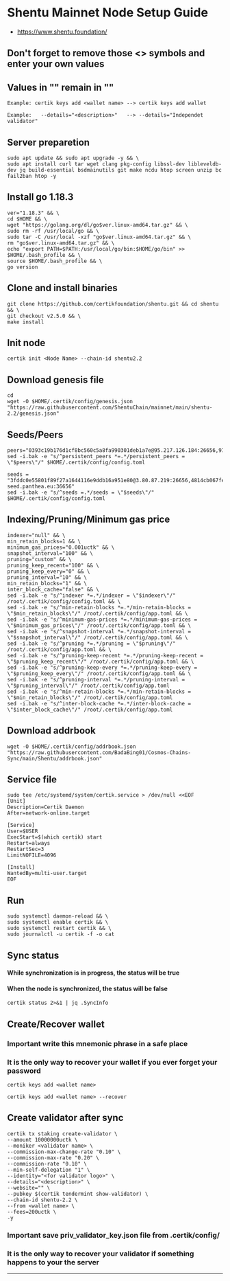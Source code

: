 # Shentu Mainnet Node Setup Guide
* https://www.shentu.foundation/

## Don't forget to remove those <> symbols and enter your own values
## Values in "" remain in ""
```
Example: certik keys add <wallet name> --> certik keys add wallet

Example:   --details="<description>"   --> --details="Independet validator"
```

## Server preparetion
```
sudo apt update && sudo apt upgrade -y && \
sudo apt install curl tar wget clang pkg-config libssl-dev libleveldb-dev jq build-essential bsdmainutils git make ncdu htop screen unzip bc fail2ban htop -y
```
## Install go 1.18.3
```
ver="1.18.3" && \
cd $HOME && \
wget "https://golang.org/dl/go$ver.linux-amd64.tar.gz" && \
sudo rm -rf /usr/local/go && \
sudo tar -C /usr/local -xzf "go$ver.linux-amd64.tar.gz" && \
rm "go$ver.linux-amd64.tar.gz" && \
echo "export PATH=$PATH:/usr/local/go/bin:$HOME/go/bin" >> $HOME/.bash_profile && \
source $HOME/.bash_profile && \
go version
```
## Clone and install binaries
```
git clone https://github.com/certikfoundation/shentu.git && cd shentu && \
git checkout v2.5.0 && \
make install

```
## Init node
```
certik init <Node Name> --chain-id shentu2.2
```
## Download genesis file
```
cd
wget -O $HOME/.certik/config/genesis.json "https://raw.githubusercontent.com/ShentuChain/mainnet/main/shentu-2.2/genesis.json"
```
## Seeds/Peers
```
peers="0393c19b176d1cf8bc560c5a8fa990301deb1a7e@95.217.126.184:26656,97e4468ac589eac505a800411c635b14511a61bb@144.76.239.24:26656,bba10290da32f3cb41e15c3a192413666ce05cee@136.243.119.240:26656,aa546f6d0d4dcae9099e852977a34904694c29e1@3.71.4.203:26656,f36a8abd833ba375029d219cb4f3e53f4dfe1e14@146.59.81.204:61656,da1b39a2a65293e40db4ac282cc0f3461bd04341@95.217.144.25:15604,d7a075977b4fcb4867f04e446730234e38459add@49.12.36.96:46656,43b923d403b569575fbee4eef1c0fb0c5d39be2f@165.232.72.33:26656,82588f011491c6100d922d133f52fc23460b9231@135.181.67.232:26656,baa8cfcad0eff850ef4e0f159bb9b4af620ae019@202.55.85.83:26656"
sed -i.bak -e "s/^persistent_peers *=.*/persistent_peers = \"$peers\"/" $HOME/.certik/config/config.toml

seeds = "3fddc0e55801f89f27a1644116e9ddb16a951e80@3.80.87.219:26656,4814cb067fe0aef705c4d304f0caa2362b7c4246@54.167.122.47:26656,f42be55f76b7d3425f493e54d043e65bfc6f43cb@54.227.66.150:26656,3edd4e16b791218b623f883d04f8aa5c3ff2cca6@shentu-seed.panthea.eu:36656"
sed -i.bak -e "s/^seeds =.*/seeds = \"$seeds\"/" $HOME/.certik/config/config.toml
```
## Indexing/Pruning/Minimum gas price
```
indexer="null" && \
min_retain_blocks=1 && \
minimum_gas_prices="0.001uctk" && \
snapshot_interval="100" && \
pruning="custom" && \
pruning_keep_recent="100" && \
pruning_keep_every="0" && \
pruning_interval="10" && \
min_retain_blocks="1" && \
inter_block_cache="false" && \
sed -i.bak -e "s/^indexer *=.*/indexer = \"$indexer\"/" /root/.certik/config/config.toml && \
sed -i.bak -e "s/^min-retain-blocks *=.*/min-retain-blocks = \"$min_retain_blocks\"/" /root/.certik/config/app.toml && \
sed -i.bak -e "s/^minimum-gas-prices *=.*/minimum-gas-prices = \"$minimum_gas_prices\"/" /root/.certik/config/app.toml && \
sed -i.bak -e "s/^snapshot-interval *=.*/snapshot-interval = \"$snapshot_interval\"/" /root/.certik/config/app.toml && \
sed -i.bak -e "s/^pruning *=.*/pruning = \"$pruning\"/" /root/.certik/config/app.toml && \
sed -i.bak -e "s/^pruning-keep-recent *=.*/pruning-keep-recent = \"$pruning_keep_recent\"/" /root/.certik/config/app.toml && \
sed -i.bak -e "s/^pruning-keep-every *=.*/pruning-keep-every = \"$pruning_keep_every\"/" /root/.certik/config/app.toml && \
sed -i.bak -e "s/^pruning-interval *=.*/pruning-interval = \"$pruning_interval\"/" /root/.certik/config/app.toml
sed -i.bak -e "s/^min-retain-blocks *=.*/min-retain-blocks = \"$min_retain_blocks\"/" /root/.certik/config/app.toml
sed -i.bak -e "s/^inter-block-cache *=.*/inter-block-cache = \"$inter_block_cache\"/" /root/.certik/config/app.toml
```
## Download addrbook
```
wget -O $HOME/.certik/config/addrbook.json "https://raw.githubusercontent.com/BadaBing01/Cosmos-Chains-Sync/main/Shentu/addrbook.json"
```
## Service file
```
sudo tee /etc/systemd/system/certik.service > /dev/null <<EOF
[Unit]
Description=Certik Daemon
After=network-online.target

[Service]
User=$USER
ExecStart=$(which certik) start
Restart=always
RestartSec=3
LimitNOFILE=4096

[Install]
WantedBy=multi-user.target
EOF
```
## Run
```
sudo systemctl daemon-reload && \
sudo systemctl enable certik && \
sudo systemctl restart certik && \
sudo journalctl -u certik -f -o cat
```
## Sync status
#### While synchronization is in progress, the status will be true
#### When the node is synchronized, the status will be false
```
certik status 2>&1 | jq .SyncInfo
```
## Create/Recover wallet
### Important write this mnemonic phrase in a safe place
### It is the only way to recover your wallet if you ever forget your password
```
certik keys add <wallet name>

certik keys add <wallet name> --recover
```
## Create validator after sync
```
certik tx staking create-validator \
--amount 10000000uctk \
--moniker <validator name> \
--commission-max-change-rate "0.10" \
--commission-max-rate "0.20" \
--commission-rate "0.10" \
--min-self-delegation "1" \
--identity="<for validator logo>" \
--details="<description>" \
--website="" \
--pubkey $(certik tendermint show-validator) \
--chain-id shentu-2.2 \
--from <wallet name> \
--fees=200uctk \
-y
```
### Important save priv_validator_key.json file from .certik/config/
### It is the only way to recover your validator if something happens to your the server
___
